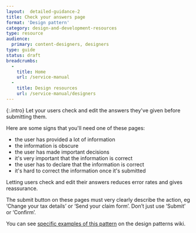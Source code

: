 ```yaml
---
layout:  detailed-guidance-2
title: Check your answers page
format: 'Design pattern' 
category: design-and-development-resources
type: resource
audience:
  primary: content-designers, designers
type: guide
status: draft
breadcrumbs:
  -
    title: Home
    url: /service-manual
  -
    title: Design resources
    url: /service-manual/designers
---
```


{:.intro}
Let your users check and edit the answers they've given before submitting them.

Here are some signs that you'll need one of these pages:

* the user has provided a lot of information
* the information is obscure
* the user has made important decisions
* it's very important that the information is correct
* the user has to declare that the information is correct
* it's hard to correct the information once it's submitted

Letting users check and edit their answers reduces error rates and gives reassurance.

The submit button on these pages must very clearly describe the action, eg ‘Change your tax details’ or ‘Send your claim form’. 
Don’t just use ‘Submit’ or ‘Confirm’. 

You can see [specific examples of this pattern](https://designpatterns.hackpad.com/Check-and-edit-your-answers-2DSpTH9J0wU) on the design patterns wiki. 

